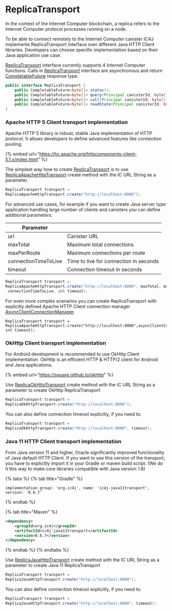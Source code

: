 # ReplicaTransport

In the context of the Internet Computer blockchain, a replica refers to the Internet Computer protocol processes running on a node.

To be able to connect remotely to the Internet Computer canister IC4J implements ReplicaTransport interface over different Java HTTP Client libraries. Developers can choose specific implementation based on their Java application use case.

[ReplicaTransport](https://github.com/ic4j/ic4j-agent/blob/master/src/main/java/org/ic4j/agent/ReplicaTransport.java) interface currently supports 4 Internet Computer functions. Calls in [ReplicaTransport](https://github.com/ic4j/ic4j-agent/blob/master/src/main/java/org/ic4j/agent/ReplicaTransport.java) interface are asynchronous and return [CompletableFuture](https://docs.oracle.com/javase/8/docs/api/java/util/concurrent/CompletableFuture.html) response type.

```java
public interface ReplicaTransport {
    public CompletableFuture<byte[]> status();
    public CompletableFuture<byte[]> query(Principal canisterId, byte[] envelope);
    public CompletableFuture<byte[]> call(Principal canisterId, byte[] envelope, RequestId requestId);
    public CompletableFuture<byte[]> readState(Principal canisterId, byte[] envelope);
}
```

### Apache HTTP 5 Client transport implementation

Apache HTTP 5 library is robust, stable Java implementation of HTTP protocol. It allows developers to define advanced features like connection pooling.

{% embed url="https://hc.apache.org/httpcomponents-client-5.1.x/index.html" %}

The simplest way how to create [ReplicaTransport](https://github.com/ic4j/ic4j-agent/blob/master/src/main/java/org/ic4j/agent/ReplicaTransport.java) is to use [ReplicaApacheHttpTransport](https://github.com/ic4j/ic4j-agent/blob/master/src/main/java/org/ic4j/agent/http/ReplicaApacheHttpTransport.java) create method with the IC URL String as a parameter.&#x20;

```java
ReplicaTransport transport = 
ReplicaApacheHttpTransport.create("http://localhost:8000");
```

For advanced use cases, for example if you want to create Java server type application handling large number of clients and canisters you can define additional parameters.

| Parameter            |                                        |
| -------------------- | -------------------------------------- |
| url                  | Canister URL                           |
| maxTotal             | Maximum total connections              |
| maxPerRoute          | Maximum connections per route          |
| connectionTimeToLive | Time to live for connection in seconds |
| timeout              | Connection timeout in seconds          |

```java
ReplicaTransport transport = 
ReplicaApacheHttpTransport.create("http://localhost:8000", maxTotal, maxPerRoute,
 connectionTimeToLive, int timeout);
```

For even more complex scenarios you can create ReplicaTransport with explicitly defined Apache HTTP Client connection manager [AsyncClientConnectionManager](https://hc.apache.org/httpcomponents-client-5.1.x/current/httpclient5/apidocs/org/apache/hc/client5/http/nio/AsyncClientConnectionManager.html).

```
ReplicaTransport transport = 
ReplicaApacheHttpTransport.create("http://localhost:8000",asyncClientConnectionManager, int timeout);
```

### OkHttp Client transport implementation

For Android development is recommended to use OkHttp Client implementation. OkHttp is an efficient HTTP & HTTP/2 client for Android and Java applications.

{% embed url="https://square.github.io/okhttp" %}

Use [ReplicaOkHttpTransport](https://github.com/ic4j/ic4j-agent/blob/master/src/main/java/org/ic4j/agent/http/ReplicaOkHttpTransport.java) create method with the IC URL String as a parameter to create OkHttp ReplicaTransport

```java
ReplicaTransport transport = 
ReplicaOkHttpTransport.create("http://localhost:8000");
```

You can also define connection timeout explicitly, if you need to.

```java
ReplicaTransport transport = 
ReplicaOkHttpTransport.create("http://localhost:8000", timeout);
```

### Java 11 HTTP Client transport implementation

From Java version 11 and higher, Oracle significantly improved functionality of Java default HTTP Client. If you want to use this version of the transport, you have to explicitly import it in your Gradle or maven build script. (We do it this way to make core libraries compatible with Java version 1.8)

{% tabs %}
{% tab title="Gradle" %}
```
implementation group: 'org.ic4j', name: 'ic4j-java11transport', version: '0.6.7'
```
{% endtab %}

{% tab title="Maven" %}
```xml
<dependency>
    <groupId>org.ic4j</groupId>
    <artifactId>ic4j-java11transport</artifactId>
    <version>0.6.7</version>
</dependency>
```
{% endtab %}
{% endtabs %}

Use [ReplicaJavaHttpTransport](https://github.com/ic4j/ic4j-java11transport/blob/master/src/main/java/org/ic4j/agent/http/ReplicaJavaHttpTransport.java) create method with the IC URL String as a parameter to create Java 11 ReplicaTransport

```java
ReplicaTransport transport = 
ReplicaJavaHttpTransport.create("http://localhost:8000");
```

You can also define connection timeout explicitly, if you need to.

```java
ReplicaTransport transport = 
ReplicaJavaHttpTransport.create("http://localhost:8000", timeout);
```

###
